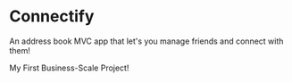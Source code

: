 # Connectify
An address book MVC app that let's you manage friends and connect with them!

My First Business-Scale Project!
